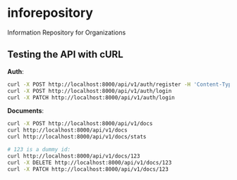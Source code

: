 # inforepository
Information Repository for Organizations


## Testing the API with cURL

**Auth**:

```bash
curl -X POST http://localhost:8000/api/v1/auth/register -H 'Content-Type: application/json' -d '{"firstName": "John", "email": "john.doe@example.com", "password": "Test#1234", "lastName": "Doe", "location": "Los Angeles, CA"}'
curl -X POST http://localhost:8000/api/v1/auth/login
curl -X PATCH http://localhost:8000/api/v1/auth/login
```

**Documents**:

```bash
curl -X POST http://localhost:8000/api/v1/docs
curl http://localhost:8000/api/v1/docs
curl http://localhost:8000/api/v1/docs/stats

# 123 is a dummy id:
curl http://localhost:8000/api/v1/docs/123
curl -X DELETE http://localhost:8000/api/v1/docs/123
curl -X PATCH http://localhost:8000/api/v1/docs/123 
```